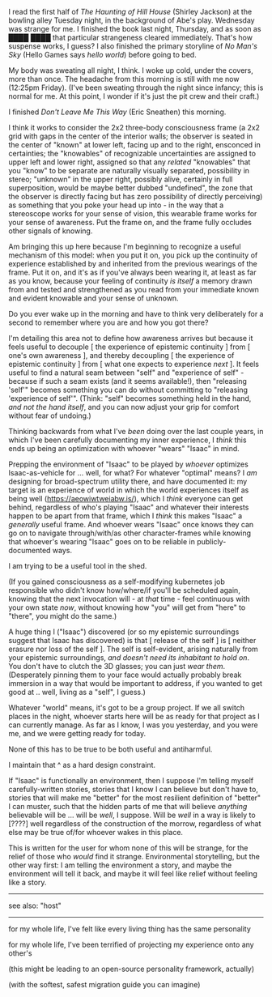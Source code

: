 I read the first half of *The Haunting of Hill House* (Shirley Jackson) at the bowling alley Tuesday night, in the background of Abe's play. Wednesday was strange for me. I finished the book last night, Thursday, and as soon as ████ *████* that particular strangeness cleared immediately. That's how suspense works, I guess? I also finished the primary storyline of *No Man's Sky* (Hello Games says *hello world*) before going to bed.

My body was sweating all night, I think. I woke up cold, under the covers, more than once. The headache from this morning is still with me now (12:25pm Friday). (I've been sweating through the night since infancy; this is normal for me. At this point, I wonder if it's just the pit crew and their craft.)

I finished *Don't Leave Me This Way* (Eric Sneathen) this morning.

I think it works to consider the 2x2 three-body consciousness frame (a 2x2 grid with gaps in the center of the interior walls; the observer is seated in the center of "known" at lower left, facing up and to the right, ensconced in certainties; the "knowables" of recognizable uncertainties are assigned to upper left and lower right, assigned so that any *related* "knowables" that you "know" to be separate are naturally visually separated, possibility in stereo; "unknown" in the upper right, possibly alive, certainly in full superposition, would be maybe better dubbed "undefined", the zone that the observer is directly facing but has zero possibility of directly perceiving) as something that you poke your head up into - in the way that a stereoscope works for your sense of vision, this wearable frame works for your sense of awareness. Put the frame on, and the frame fully occludes other signals of knowing.

Am bringing this up here because I'm beginning to recognize a useful mechanism of this model: when you put it on, you pick up the continuity of experience established by and inherited from the previous wearings of the frame. Put it on, and it's as if you've always been wearing it, at least as far as you know, because your feeling of continuity *is itself* a memory drawn from and tested and strengthened as you read from your immediate known and evident knowable and your sense of unknown.

Do you ever wake up in the morning and have to think very deliberately for a second to remember where you are and how you got there?

I'm detailing this area not to define how awareness arrives but because it feels useful to decouple [ the experience of epistemic continuity ] from [ one's own awareness ], and thereby decoupling [ the experience of epistemic continuity ] from [ what one expects to experience *next* ]. It feels useful to find a natural seam between "self" and "experience of self" - because if such a seam exists (and it seems available!), then "releasing 'self'" becomes something you can do without committing to "releasing 'experience of self'". (Think: "self" becomes something held in the hand, *and not the hand itself*, and you can now adjust your grip for comfort without fear of undoing.)

Thinking backwards from what I've *been* doing over the last couple years, in which I've been carefully documenting my inner experience, I *think* this ends up being an optimization with whoever "wears" "Isaac" in mind.

Prepping the environment of "Isaac" to be played by *whoever* optimizes Isaac-as-vehicle for ... well, for what? For whatever "optimal" means? I *am* designing for broad-spectrum utility there, and have documented it: my target is an experience of world in which the world experiences itself as being well (https://aeowiwtweiabw.is/), which I *think* everyone can get behind, regardless of who's playing "Isaac" and whatever their interests happen to be apart from that frame, which I *think* this makes "Isaac" a *generally* useful frame. And whoever wears "Isaac" once knows they can go on to navigate through/with/as other character-frames while knowing that whoever's wearing "Isaac" goes on to be reliable in publicly-documented ways.

I am trying to be a useful tool in the shed.

(If you gained consciousness as a self-modifying kubernetes job responsible who didn't know how/where/if you'll be scheduled again, knowing that the next invocation will - at *that* time - feel continuous with your own state *now*, without knowing how "you" will get from "here" to "there", you might do the same.)

A huge thing I ("Isaac") discovered (or so my epistemic surroundings suggest that Isaac has discovered) is that [ release of the self ] is [ neither erasure nor loss of the self ]. The self is self-evident, arising naturally from your epistemic surroundings, *and doesn't need its inhabitant to hold on*. You don't have to clutch the 3D glasses; you can just *wear them*. (Desperately pinning them to your face would actually probably break immersion in a way that would be important to address, if you wanted to get good at .. well, living as a "self", I guess.)

Whatever "world" means, it's got to be a group project. If we all switch places in the night, whoever starts here will be as ready for that project as I can currently manage. As far as I know, I was you yesterday, and you were me, and we were getting ready for today.

None of this has to be true to be both useful and antiharmful.

I maintain that ^ as a hard design constraint.

If "Isaac" is functionally an environment, then I suppose I'm telling myself carefully-written stories, stories that I know I can believe but don't have to, stories that will make me "better" for the most resilient definition of "better" I can muster, such that the hidden parts of me that will believe *anything* believable will be ... will be *well*, I suppose. Will be *well* in a way is likely to [????] well regardless of the construction of the morrow, regardless of what else may be true of/for whoever wakes in this place.

This is written for the user for whom none of this will be strange, for the relief of those who *would* find it strange. Environmental storytelling, but the other way first: I am telling the environment a story, and maybe the environment will tell it back, and maybe it will feel like relief without feeling like a story.

---

see also: "host"

---

for my whole life, I've felt like every living thing has the same personality

for my whole life, I've been terrified of projecting my experience onto any other's

(this might be leading to an open-source personality framework, actually)

(with the softest, safest migration guide you can imagine)
